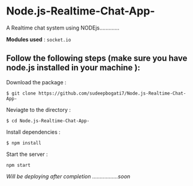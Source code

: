 # Node.js-Realtime-Chat-App-

<p> A Realtime chat system using NODEjs.............</p>

**Modules used** : `socket.io`


## Follow the following steps (make sure you have node.js installed in your machine ): 

Download the package :
```
$ git clone https://github.com/sudeepbogati7/Node.js-Realtime-Chat-App-
```

Neviagte to the directory : 
```
$ cd Node.js-Realtime-Chat-App-
```

Install dependencies : 
```
$ npm install
```

Start the server : 
```
npm start
```


*Will be deploying after completion .................soon*
